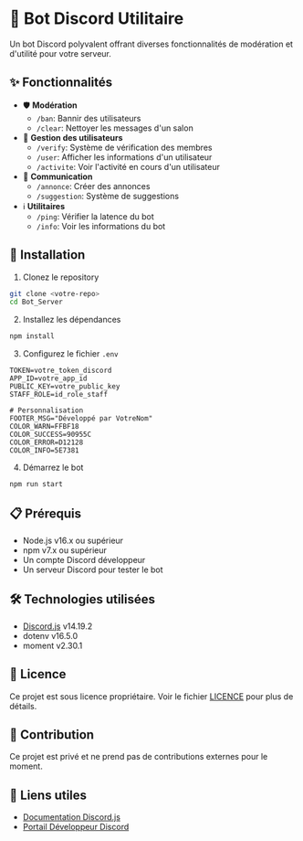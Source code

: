 # 🤖 Bot Discord Utilitaire

Un bot Discord polyvalent offrant diverses fonctionnalités de modération et d'utilité pour votre serveur.

## ✨ Fonctionnalités

- 🛡️ **Modération**
  - `/ban`: Bannir des utilisateurs
  - `/clear`: Nettoyer les messages d'un salon
- 👥 **Gestion des utilisateurs**
  - `/verify`: Système de vérification des membres
  - `/user`: Afficher les informations d'un utilisateur
  - `/activite`: Voir l'activité en cours d'un utilisateur
- 📢 **Communication**
  - `/annonce`: Créer des annonces
  - `/suggestion`: Système de suggestions
- ℹ️ **Utilitaires**
  - `/ping`: Vérifier la latence du bot
  - `/info`: Voir les informations du bot

## 🚀 Installation

1. Clonez le repository

```bash
git clone <votre-repo>
cd Bot_Server
```

2. Installez les dépendances

```bash
npm install
```

3. Configurez le fichier `.env`

```env
TOKEN=votre_token_discord
APP_ID=votre_app_id
PUBLIC_KEY=votre_public_key
STAFF_ROLE=id_role_staff

# Personnalisation
FOOTER_MSG="Développé par VotreNom"
COLOR_WARN=FFBF18
COLOR_SUCCESS=90955C
COLOR_ERROR=D12128
COLOR_INFO=5E7381
```

4. Démarrez le bot

```bash
npm run start
```

## 📋 Prérequis

- Node.js v16.x ou supérieur
- npm v7.x ou supérieur
- Un compte Discord développeur
- Un serveur Discord pour tester le bot

## 🛠️ Technologies utilisées

- [Discord.js](https://discord.js.org/) v14.19.2
- dotenv v16.5.0
- moment v2.30.1

## 📄 Licence

Ce projet est sous licence propriétaire. Voir le fichier [LICENCE](./LICENCE) pour plus de détails.

## 👥 Contribution

Ce projet est privé et ne prend pas de contributions externes pour le moment.

## 🔗 Liens utiles

- [Documentation Discord.js](https://discord.js.org/)
- [Portail Développeur Discord](https://discord.com/developers/applications)
